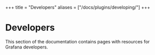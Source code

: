 +++
title = "Developers"
aliases = ["/docs/plugins/developing/"]
+++

# Developers

This section of the documentation contains pages with resources for Grafana developers.